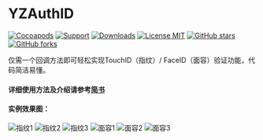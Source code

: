 # YZAuthID

[![Cocoapods](https://img.shields.io/badge/pod-1.0.0-brightgreen.svg)](https://cocoapods.org/?q=YZAuthID)
[![Support](https://img.shields.io/badge/support-iOS10+-blue.svg)](https://www.apple.com/nl/ios)
[![Downloads](https://img.shields.io/badge/downloads-468KB-yellow.svg)](https://github.com/micyo202/YZAuthID/archive/master.zip)
[![License MIT](https://img.shields.io/badge/license-MIT-lightgrey.svg)](https://github.com/micyo202/YZAuthID/blob/master/LICENSE)
[![GitHub stars](https://img.shields.io/github/stars/micyo202/YZAuthID.svg?style=social&label=Stars)](https://github.com/micyo202/YZAuthID)
[![GitHub forks](https://img.shields.io/github/forks/micyo202/YZAuthID.svg?style=social&label=Fork)](https://github.com/micyo202/YZAuthID)

仅需一个回调方法即可轻松实现TouchID（指纹）/ FaceID（面容）验证功能，代码简洁易懂。

#### 详细使用方法及介绍请参考[简书](https://www.jianshu.com/p/da752036b2f4)

#### 实例效果图：

<img src="https://github.com/micyo202/YZAuthID/raw/master/auth_finger_1.png" alt="指纹1" title="指纹界面">

<img src="https://github.com/micyo202/YZAuthID/raw/master/auth_finger_2.png" alt="指纹2" title="开始认证">

<img src="https://github.com/micyo202/YZAuthID/raw/master/auth_finger_3.png" alt="指纹3" title="认证失败">

<img src="https://github.com/micyo202/YZAuthID/raw/master/auth_face_1.png" alt="面容1" title="面容界面">

<img src="https://github.com/micyo202/YZAuthID/raw/master/auth_face_2.png" alt="面容2" title="开始认证">

<img src="https://github.com/micyo202/YZAuthID/raw/master/auth_face_3.png" alt="面容3" title="认证失败">